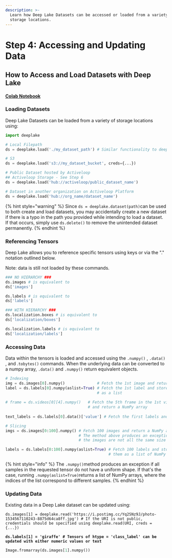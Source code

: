 ```yaml
---
description: >-
  Learn how Deep Lake Datasets can be accessed or loaded from a variety of
  storage locations.
---
```


# Step 4: Accessing and Updating Data

## How to Access and Load Datasets with Deep Lake

#### [Colab Notebook](https://colab.research.google.com/drive/1Va9cIxZpP0CbYjLZqTcMOntXPmfaeuVy?usp=sharing)

### Loading Datasets

Deep Lake Datasets can be loaded from a variety of storage locations using:

```python
import deeplake

# Local Filepath
ds = deeplake.load('./my_dataset_path') # Similar functionality to deeplake.dataset(path)

# S3
ds = deeplake.load('s3://my_dataset_bucket', creds={...})

# Public Dataset hosted by Activeloop
## Activeloop Storage - See Step 6
ds = deeplake.load('hub://activeloop/public_dataset_name')

# Dataset in another organization on Activeloop Platform
ds = deeplake.load('hub://org_name/dataset_name')
```

{% hint style="warning" %}
Since `ds = deeplake.dataset(path)`can be used to both create and load datasets, you may accidentally create a new dataset if there is a typo in the path you provided while intending to load a dataset. If that occurs, simply use `ds.delete()` to remove the unintended dataset permanently.
{% endhint %}

### Referencing Tensors

Deep Lake allows you to reference specific tensors using keys or via the "." notation outlined below.&#x20;

Note: data is still not loaded by these commands.

```python
### NO HIERARCHY ###
ds.images # is equivalent to
ds['images']

ds.labels # is equivalent to
ds['labels']

### WITH HIERARCHY ###
ds.localization.boxes # is equivalent to
ds['localization/boxes']

ds.localization.labels # is equivalent to
ds['localization/labels']
```

### Accessing Data

Data within the tensors is loaded and accessed using the `.numpy()` , `.data()` , and .`tobytes()` commands. When the underlying data can be converted to a numpy array, `.data()` and `.numpy()` return equivalent objects.

```python
# Indexing
img = ds.images[0].numpy()              # Fetch the 1st image and return a NumPy array
label = ds.labels[0].numpy(aslist=True) # Fetch the 1st label and store it as a 
                                        # as a list
                                    
# frame = ds.videos[0][4].numpy()   # Fetch the 5th frame in the 1st video 
                                    # and return a NumPy array
                              
text_labels = ds.labels[0].data()['value'] # Fetch the first labels and return them as text

# Slicing
imgs = ds.images[0:100].numpy() # Fetch 100 images and return a NumPy array
                                # The method above produces an exception if 
                                # the images are not all the same size

labels = ds.labels[0:100].numpy(aslist=True) # Fetch 100 labels and store 
                                             # them as a list of NumPy arrays
```

{% hint style="info" %}
The `.numpy()`method produces an exception if all samples in the requested tensor do not have a uniform shape. If that's the case, running `.numpy(aslist=True)`returns a list of NumPy arrays, where the indices of the list correspond to different samples.&#x20;
{% endhint %}

### Updating Data

Existing data in a Deep Lake dataset can be updated using:

<pre class="language-python"><code class="lang-python">ds.images[1] = deeplake.read('https://i.postimg.cc/Yq2SNz9J/photo-1534567110243-8875d64ca8ff.jpg') # If the URI is not public, credentials should be specified using deeplake.read(URI, creds = {...})
<strong>
</strong><strong>ds.labels[1] = 'giraffe' # Tensors of htype = 'class_label' can be updated with either numeric values or text
</strong></code></pre>

```python
Image.fromarray(ds.images[1].numpy())
```
